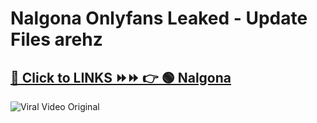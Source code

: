 
 # Nalgona Onlyfans Leaked - Update Files arehz

## <h2><a href="https://clipsfans.com/Nalgona&ref=git">🔗 Click to LINKS ⏩⏩ 👉 🟢 Nalgona </a></h2>

<a href="https://clipsfans.com/Nalgona&ref=git" rel="nofollow" data-target="animated-image.originalLink"><img src="https://i.ibb.co.com/xMMVF88/686577567.gif" alt="Viral Video Original" style="max-width: 100%; display: inline-block;" data-target="animated-image.originalImage"></a>

